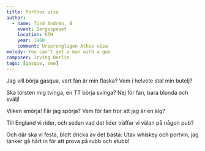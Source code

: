 ```yaml
---
title: Porthos visa
author:
  - name: Tord Andrén, B
    event: Bergsspexet
    location: KTH
    year: 1960
    comment: Ursprungligen Athos visa
melody: You can't get a man with a gun
composer: Irving Berlin
tags: [gasque, swe]
---
```


Jag vill börja gasqua,
vart fan är min flaska?
Vem i helvete stal min butelj?

Ska törsten mig tvinga,
en TT börja svinga?
Nej för fan, bara blunda och svälj!

Vilken smörja! Får jag spörja?
Vem för fan tror att jag är en älg?

Till England vi rider,
och sedan vad det lider
träffar vi välan på någon pub?

Och där ska vi festa,
blott dricka av det bästa:
Utav whiskey och portvin,
jag tänker gå hårt in
för att prova på rubb och stubb!
